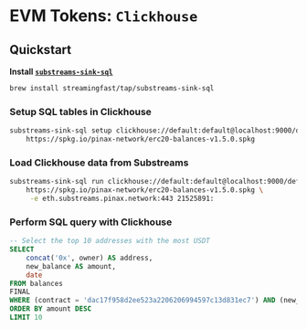 # EVM Tokens: `Clickhouse`

## Quickstart

**Install [`substreams-sink-sql`](https://github.com/streamingfast/substreams-sink-sql)**

```bash
brew install streamingfast/tap/substreams-sink-sql
```

### Setup SQL tables in Clickhouse

```bash
substreams-sink-sql setup clickhouse://default:default@localhost:9000/default \
    https://spkg.io/pinax-network/erc20-balances-v1.5.0.spkg
```

### Load Clickhouse data from Substreams

```bash
substreams-sink-sql run clickhouse://default:default@localhost:9000/default \
    https://spkg.io/pinax-network/erc20-balances-v1.5.0.spkg \
     -e eth.substreams.pinax.network:443 21525891:
```

### Perform SQL query with Clickhouse

```sql
-- Select the top 10 addresses with the most USDT
SELECT
    concat('0x', owner) AS address,
    new_balance AS amount,
    date
FROM balances
FINAL
WHERE (contract = 'dac17f958d2ee523a2206206994597c13d831ec7') AND (new_balance > 0)
ORDER BY amount DESC
LIMIT 10
```
